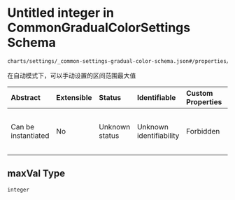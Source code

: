 # Untitled integer in CommonGradualColorSettings Schema

```txt
charts/settings/_common-settings-gradual-color-schema.json#/properties/gradualColor/properties/maxVal
```

在自动模式下，可以手动设置的区间范围最大值

| Abstract            | Extensible | Status         | Identifiable            | Custom Properties | Additional Properties | Access Restrictions | Defined In                                                                                                                                |
| :------------------ | :--------- | :------------- | :---------------------- | :---------------- | :-------------------- | :------------------ | :---------------------------------------------------------------------------------------------------------------------------------------- |
| Can be instantiated | No         | Unknown status | Unknown identifiability | Forbidden         | Allowed               | none                | [\_common-settings-gradual-color-schema.json\*](../out/charts/settings/_common-settings-gradual-color-schema.json "open original schema") |

## maxVal Type

`integer`
